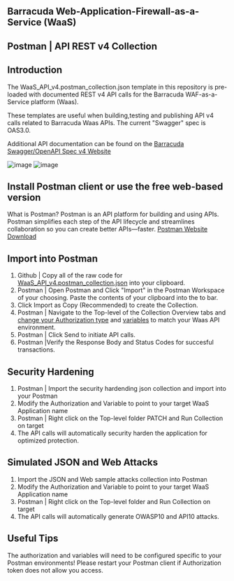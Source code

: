 ## Barracuda Web-Application-Firewall-as-a-Service (WaaS)
## Postman | API REST v4 Collection ##
## Introduction
The WaaS_API_v4.postman_collection.json template in this repository is pre-loaded with documented REST v4 API calls for the Barracuda WAF-as-a-Service platform (Waas).

These templates are useful when building,testing and publishing API v4 calls related to Barracuda Waas APIs. The current "Swagger" spec is OAS3.0. 

Additional API documentation can be found on the [Barracuda Swagger/OpenAPI Spec v4 Website](https://api.waas.barracudanetworks.com/v4/swagger/#/)

![image](https://github.com/ntrifiletti/waas-postman/assets/60154709/d7afc92f-ca47-405f-bffc-602a6f339e8d)
![image](https://github.com/ntrifiletti/barracuda-waas-v4-postman/assets/60154709/99ff3d81-3c83-4960-8c2e-77dd6d80397e)


## Install Postman client or use the free web-based version
What is Postman? 
Postman is an API platform for building and using APIs. Postman simplifies each step of the API lifecycle and streamlines collaboration so you can create better APIs—faster.
[Postman Website Download ](https://www.postman.com/downloads/)

## Import into Postman
1. Github | Copy all of the raw code for [WaaS_API_v4.postman_collection.json](https://github.com/ntrifiletti/barracuda-waas-v4-postman/blob/main/WaaS_API_v4.postman_collection.json) into your clipboard.
2. Postman | Open Postman and Click "Import" in the Postman Workspace of your choosing. Paste the contents of your clipboard into the to bar.
3. Click Import as Copy (Recommended) to create the Collection. 
4. Postman | Navigate to the Top-level of the Collection Overview tabs and [change your Authorization type](https://learning.postman.com/docs/sending-requests/authorization/specifying-authorization-details) and [variables](https://learning.postman.com/docs/sending-requests/variables/) to match your Waas API environment.
5. Postman | Click Send to initiate API calls.
6. Postman |Verify the Response Body and Status Codes for succesful transactions.

## Security Hardening
1. Postman | Import the security hardending json collection and import into your Postman
2. Modify the Authorization and Variable to point to your target WaaS Application name
3. Postman | Right click on the Top-level folder PATCH and Run Collection on target
4. The API calls will automatically security harden the application for optimized protection. 

## Simulated JSON and Web Attacks
1. Import the JSON and Web sample attacks collection into Postman
2. Modify the Authorization and Variable to point to your target WaaS Application name
3. Postman | Right click on the Top-level folder and Run Collection on target
4. The API calls will automatically generate OWASP10 and API10 attacks. 

## Useful Tips
The authorization and variables will need to be configured specific to your Postman environments!
Please restart your Postman client if Authorization token does not allow you access. 









